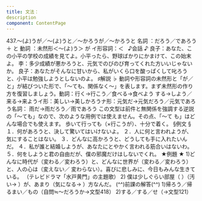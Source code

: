 ```yaml
---
title: 文法：
description
component: ContentPage
---
```



437.～(よ)うが／～(よ)うと／～かろうが／～かろうと
名詞 ：だろう／であろう ＋ と
動詞 ：未然形＜～(よ)う＞ が
イ形容詞：＜  
♪会話 ♪
良子：あなた、この小平の学校の成績を見てよ。小平ったら、野球ばかりにかまけて、この始末よ。
李：多少成績が悪かろうと、元気でのびのび育ってくれた方いいじゃないか。
良子：あなたがそんなに甘いから、私がいくら口を酸っぱくして叱ろうと、小平は勉強しようとしないのよ。
♯解説 ♭
動詞や形容詞の未然形と「が／と」が結びついた形で、「～ても、関係なく～」を表します。まず未然形の作り 方を復習しましょう。動詞：行く→行こう／食べる→食べよう
する→しよう／来る→来ようイ形：美しい→美しかろうナ形：元気だ→元気だろう／元気であろう名詞： 雨だ→雨だろう／雨であろう
この文型は前件と無関係を強調する逆説の「～ても」なので、次のような用例では使えません。その点、「～て
も」はどんな場合でも使えます。 歩いて行っても（×行こうが）、十分で着く。
§例文 §
１．何があろうと、決して驚いてはいけないよ。
２．人に何と言われようが、気にすることはない。
３．どんなに高かろうと、どうしても手に入れたいんだ。
４．私が誰と結婚しようが、あなたにとやかく言われる筋合いはないわ。
５．何をしようと君の自由だが、僕の邪魔だけはしないでくれ。
★例題 ★
1)どんなに時代が（変わる／変わろう）と、どんなに世界が（変わる／変わろう）と、人の心は（変えない／
変わらない）。喜びに悲しみに、今日もみんな生きている。 （テレビドラマ「水戸黄門」の主題歌）
2) 僕は少しぐらい部屋（ ）（汚い→ ）が、あまり（気になる→ ）方なんだ。
(^^)前課の解答(^^)
1)帰ろう／帰るまい／もの（自問≒～だろうか→文型418）
2)する／する／せ（→文型121）
